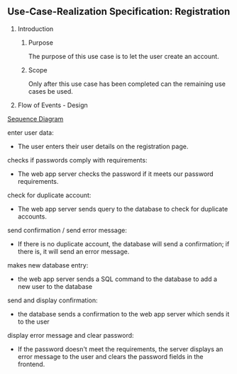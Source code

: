 
## Use-Case-Realization Specification: Registration


1. Introduction
    1. Purpose

       The purpose of this use case is to let the user create an account.
    
    2. Scope
  
       Only after this use case has been completed can the remaining use cases be used.
    


2. Flow of Events - Design

[Sequence Diagram](../Diagramme/Sequenzdiagramme/registrationPage.png)

enter user data:

- The user enters their user details on the registration page.
    
checks if passwords comply with requirements:

- The web app server checks the password if it meets our password requirements.

check for duplicate account:

- The web app server sends query to the database to check for duplicate accounts. 

send confirmation / send error message:

- If there is no duplicate account, the database will send a confirmation; if there is, it will send an error message.

makes new database entry:

- the web app server sends a SQL command to the database to add a new user to the database

send and display confirmation:

- the database sends a confirmation to the web app server which sends it to the user

display error message and clear password:

- If the password doesn't meet the requirements, the server displays an error message to the user and clears the password fields in the frontend.
